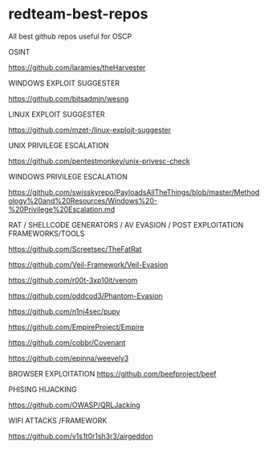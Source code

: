 # redteam-best-repos
All best github repos useful for OSCP

OSINT

https://github.com/laramies/theHarvester

WINDOWS EXPLOIT SUGGESTER

https://github.com/bitsadmin/wesng

LINUX EXPLOIT SUGGESTER

https://github.com/mzet-/linux-exploit-suggester

UNIX PRIVILEGE ESCALATION

https://github.com/pentestmonkey/unix-privesc-check

WINDOWS PRIVILEGE ESCALATION

https://github.com/swisskyrepo/PayloadsAllTheThings/blob/master/Methodology%20and%20Resources/Windows%20-%20Privilege%20Escalation.md

RAT / SHELLCODE GENERATORS / AV EVASION / POST EXPLOITATION FRAMEWORKS/TOOLS

https://github.com/Screetsec/TheFatRat

https://github.com/Veil-Framework/Veil-Evasion

https://github.com/r00t-3xp10it/venom

https://github.com/oddcod3/Phantom-Evasion

https://github.com/n1nj4sec/pupy

https://github.com/EmpireProject/Empire

https://github.com/cobbr/Covenant

https://github.com/epinna/weevely3

BROWSER EXPLOITATION
https://github.com/beefproject/beef

PHISING HIJACKING

https://github.com/OWASP/QRLJacking

WIFI ATTACKS /FRAMEWORK

https://github.com/v1s1t0r1sh3r3/airgeddon
